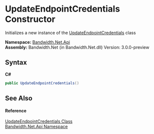 ﻿# UpdateEndpointCredentials Constructor 
 

Initializes a new instance of the <a href ="T_Bandwidth_Net_Api_UpdateEndpointCredentials.md">UpdateEndpointCredentials</a> class

**Namespace:**&nbsp;<a href ="N_Bandwidth_Net_Api.md">Bandwidth.Net.Api</a><br />**Assembly:**&nbsp;Bandwidth.Net (in Bandwidth.Net.dll) Version: 3.0.0-preview

## Syntax

**C#**<br />
``` C#
public UpdateEndpointCredentials()
```


## See Also


#### Reference
<a href ="T_Bandwidth_Net_Api_UpdateEndpointCredentials.md">UpdateEndpointCredentials Class</a><br /><a href ="N_Bandwidth_Net_Api.md">Bandwidth.Net.Api Namespace</a><br />